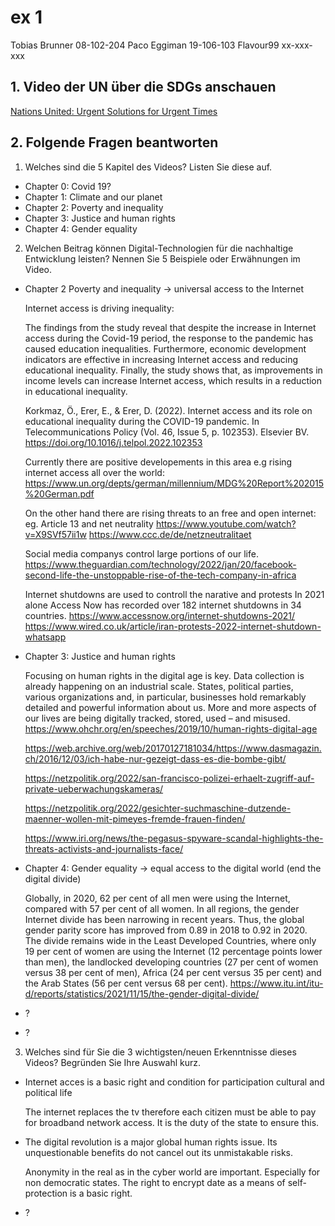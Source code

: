 # ex 1

Tobias Brunner		08-102-204
Paco Eggiman		19-106-103
Flavour99			xx-xxx-xxx


## 1. Video der UN über die SDGs anschauen

[Nations United: Urgent Solutions for Urgent Times ](https://youtu.be/xVWHuJOmaEk)


## 2. Folgende Fragen beantworten

1. Welches sind die 5 Kapitel des Videos? Listen Sie diese auf.

* Chapter 0: Covid 19?
* Chapter 1: Climate and our planet
* Chapter 2: Poverty and inequality
* Chapter 3: Justice and human rights
* Chapter 4: Gender equality

2. Welchen Beitrag können Digital-Technologien für die nachhaltige Entwicklung leisten? Nennen Sie 5 Beispiele oder Erwähnungen im Video.

* Chapter 2 Poverty and inequality -> universal access to the Internet

	Internet access is driving inequality:

	The findings from the study reveal that despite the increase in Internet access during the Covid-19 period, the response to the pandemic has caused education inequalities. Furthermore, economic development indicators are effective in increasing Internet access and reducing educational inequality. Finally, the study shows that, as improvements in income levels can increase Internet access, which results in a reduction in educational inequality.

	Korkmaz, Ö., Erer, E., & Erer, D. (2022). Internet access and its role on educational inequality during the COVID-19 pandemic. In Telecommunications Policy (Vol. 46, Issue 5, p. 102353). Elsevier BV. https://doi.org/10.1016/j.telpol.2022.102353 

	Currently there are positive developements in this area e.g rising internet access all over the world:
	https://www.un.org/depts/german/millennium/MDG%20Report%202015%20German.pdf

	On the other hand there are rising threats to an free and open internet: 
	eg. Article 13 and net neutrality
	https://www.youtube.com/watch?v=X9SVf57ii1w
	https://www.ccc.de/de/netzneutralitaet

	Social media companys control large portions of our life. 
	https://www.theguardian.com/technology/2022/jan/20/facebook-second-life-the-unstoppable-rise-of-the-tech-company-in-africa


	Internet shutdowns are used to controll the narative and protests
	In 2021 alone Access Now has recorded over 182 internet shutdowns in 34 countries.
	https://www.accessnow.org/internet-shutdowns-2021/
	https://www.wired.co.uk/article/iran-protests-2022-internet-shutdown-whatsapp

* Chapter 3: Justice and human rights 
	
	Focusing on human rights in the digital age is key. Data collection is already happening on an industrial scale. States, political parties, various organizations and, in particular, businesses hold remarkably detailed and powerful information about us. More and more aspects of our lives are being digitally tracked, stored, used – and misused.
	https://www.ohchr.org/en/speeches/2019/10/human-rights-digital-age

	https://web.archive.org/web/20170127181034/https://www.dasmagazin.ch/2016/12/03/ich-habe-nur-gezeigt-dass-es-die-bombe-gibt/

	https://netzpolitik.org/2022/san-francisco-polizei-erhaelt-zugriff-auf-private-ueberwachungskameras/

	https://netzpolitik.org/2022/gesichter-suchmaschine-dutzende-maenner-wollen-mit-pimeyes-fremde-frauen-finden/

	https://www.iri.org/news/the-pegasus-spyware-scandal-highlights-the-threats-activists-and-journalists-face/

* Chapter 4: Gender equality -> equal access to the digital world (end the digital divide)

	Globally, in 2020, 62 per cent of all men were using the Internet, compared with 57 per cent of all women. 
	In all regions, the gender Internet divide has been narrowing in recent years. Thus, the global gender parity score has improved from 0.89 in 2018 to 0.92 in 2020.
	The divide remains wide in the Least Developed Countries, where only 19 per cent of women are using the Internet (12 percentage points lower than men), the landlocked developing countries (27 per cent of women versus 38 per cent of men), Africa (24 per cent versus 35 per cent) and the Arab States (56 per cent versus 68 per cent).
	https://www.itu.int/itu-d/reports/statistics/2021/11/15/the-gender-digital-divide/

* ?
* ?


3. Welches sind für Sie die 3 wichtigsten/neuen Erkenntnisse dieses Videos? Begründen Sie Ihre Auswahl kurz.

* Internet acces is a basic right and condition for participation cultural and political life
	
	The internet replaces the tv therefore each citizen must be able to pay for broadband network
	access. It is the duty of the state to ensure this. 

* The digital revolution is a major global human rights issue. Its unquestionable benefits do not cancel out its unmistakable risks.

	Anonymity in the real as in the cyber world are important. Especially for non democratic states. The right to encrypt date as a means of self-protection is a basic right. 

* ?

